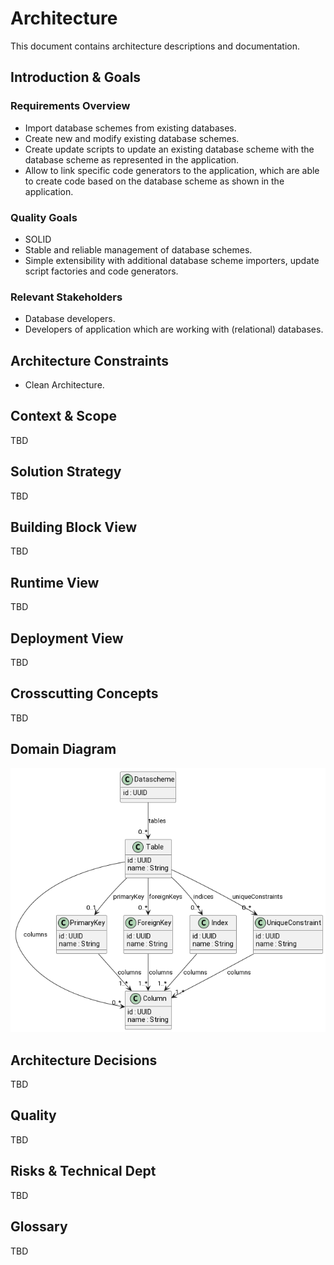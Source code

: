 # Architecture 

This document contains architecture descriptions and documentation.


## Introduction & Goals

### Requirements Overview

* Import database schemes from existing databases.
* Create new and modify existing database schemes.
* Create update scripts to update an existing database scheme with the database scheme as represented in the application.
* Allow to link specific code generators to the application, which are able to create code based on the database scheme as shown in the application. 

### Quality Goals

* SOLID
* Stable and reliable management of database schemes.
* Simple extensibility with additional database scheme importers, update script factories and code generators.

### Relevant Stakeholders

* Database developers.
* Developers of application which are working with (relational) databases.


## Architecture Constraints

* Clean Architecture.


## Context & Scope

TBD


## Solution Strategy

TBD


## Building Block View

TBD


## Runtime View

TBD


## Deployment View

TBD


## Crosscutting Concepts

TBD

## Domain Diagram

![domain model](./domain-model.png)


## Architecture Decisions

TBD


## Quality

TBD


## Risks & Technical Dept

TBD


## Glossary

TBD